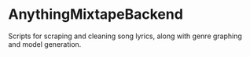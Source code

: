 # AnythingMixtapeBackend
Scripts for scraping and cleaning song lyrics, along with genre graphing and model generation.
